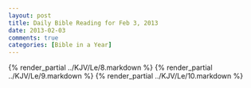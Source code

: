 ```yaml
---
layout: post
title: Daily Bible Reading for Feb 3, 2013
date: 2013-02-03
comments: true
categories: [Bible in a Year]
---
```

{% render_partial ../KJV/Le/8.markdown %}
{% render_partial ../KJV/Le/9.markdown %}
{% render_partial ../KJV/Le/10.markdown %}
